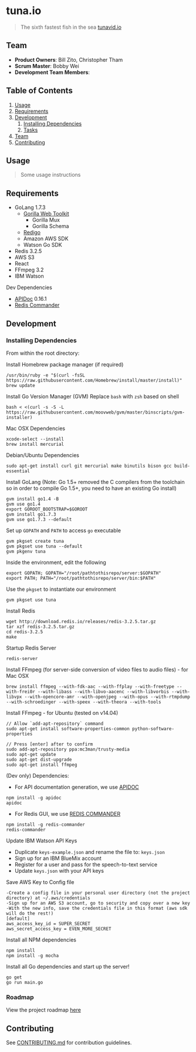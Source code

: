 # tuna.io

> The sixth fastest fish in the sea
> [tunavid.io](http://tunavid.io)

## Team

  - __Product Owners__: Bill Zito, Christopher Tham
  - __Scrum Master__: Bobby Wei
  - __Development Team Members__:

## Table of Contents

1. [Usage](#Usage)
1. [Requirements](#requirements)
1. [Development](#development)
    1. [Installing Dependencies](#installing-dependencies)
    1. [Tasks](#tasks)
1. [Team](#team)
1. [Contributing](#contributing)

## Usage

> Some usage instructions

## Requirements

- GoLang 1.7.3
  - [Gorilla Web Toolkit](http://www.gorillatoolkit.org/)
    - Gorilla Mux
    - Gorilla Schema
  - [Redigo](https://github.com/garyburd/redigo)
  - Amazon AWS SDK
  - Watson Go SDK
- Redis 3.2.5
- AWS S3
- React
- FFmpeg 3.2
- IBM Watson

Dev Dependencies
- [APIDoc](https://github.com/apidoc/apidoc) 0.16.1
- [Redis Commander](https://github.com/joeferner/redis-commander)

## Development

### Installing Dependencies

From within the root directory:

Install Homebrew package manager (if required)
```
/usr/bin/ruby -e "$(curl -fsSL https://raw.githubusercontent.com/Homebrew/install/master/install)"
brew update
```

Install Go Version Manager (GVM)
Replace `bash` with `zsh` based on shell
```
bash < <(curl -s -S -L https://raw.githubusercontent.com/moovweb/gvm/master/binscripts/gvm-installer)
```

Mac OSX Dependencies
```
xcode-select --install
brew install mercurial
```

Debian/Ubuntu Dependencies
```
sudo apt-get install curl git mercurial make binutils bison gcc build-essential
```

Install GoLang (Note: Go 1.5+ removed the C compilers from the toolchain so in order to compile Go 1.5+, you need to have an existing Go install)
```
gvm install go1.4 -B
gvm use go1.4
export GOROOT_BOOTSTRAP=$GOROOT
gvm install go1.7.3
gvm use go1.7.3 --default
```

Set up `GOPATH` and `PATH` to access `go` executable
```
gvm pkgset create tuna
gvm pkgset use tuna --default
gvm pkgenv tuna
```

Inside the environment, edit the following
```
export GOPATH; GOPATH="/root/pathtothisrepo/server:$GOPATH"
export PATH; PATH="/root/pathtothisrepo/server/bin:$PATH"
```

Use the `pkgset` to instantiate our environment
```
gvm pkgset use tuna
```

Install Redis
```
wget http://download.redis.io/releases/redis-3.2.5.tar.gz
tar xzf redis-3.2.5.tar.gz
cd redis-3.2.5
make
```

Startup Redis Server
```
redis-server
```

Install FFmpeg (for server-side conversion of video files to audio files) - for Mac OSX
```
brew install ffmpeg --with-fdk-aac --with-ffplay --with-freetype --with-frei0r --with-libass --with-libvo-aacenc --with-libvorbis --with-libvpx --with-opencore-amr --with-openjpeg --with-opus --with-rtmpdump --with-schroedinger --with-speex --with-theora --with-tools
```

Install FFmpeg - for Ubuntu (tested on v14.04)
```
// Allow `add-apt-repository` command
sudo apt-get install software-properties-common python-software-properties

// Press [enter] after to confirm
sudo add-apt-repository ppa:mc3man/trusty-media
sudo apt-get update
sudo apt-get dist-upgrade
sudo apt-get install ffmpeg
```

(Dev only) Dependencies:
- For API documentation generation, we use [APIDOC](http://apidocjs.com)
```
npm install -g apidoc
apidoc
```

- For Redis GUI, we use [REDIS COMMANDER](https://github.com/joeferner/redis-commander)
```
npm install -g redis-commander
redis-commander
```

Update IBM Watson API Keys
- Duplicate `keys-example.json` and rename the file to: `keys.json`
- Sign up for an IBM BlueMix account
- Register for a user and pass for the speech-to-text service
- Update `keys.json` with your API keys

Save AWS Key to Config file
```
-Create a config file in your personal user directory (not the project directory) at ~/.aws/credentials 
-Sign up for an AWS S3 account, go to security and copy over a new key
-With the new info, save the credentials file in this format (aws sdk will do the rest!)
[default]
aws_access_key_id = SUPER_SECRET
aws_secret_access_key = EVEN_MORE_SECRET

```

Install all NPM dependencies
```
npm install
npm install -g mocha
```

Install all Go dependencies and start up the server!
```
go get
go run main.go
```

### Roadmap

View the project roadmap [here](https://github.com/tuna-io/tuna-io/issues)

## Contributing

See [CONTRIBUTING.md](CONTRIBUTING.md) for contribution guidelines.
